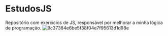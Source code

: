 # EstudosJS
Repositório com exercícios de JS, responsável por melhorar a minha lógica de programação.
![9c37384e6be5f38f04e7f95613d1d98e](https://user-images.githubusercontent.com/99041150/196698266-737e65ba-6084-45cb-b018-6ead2377dc11.jpg)
